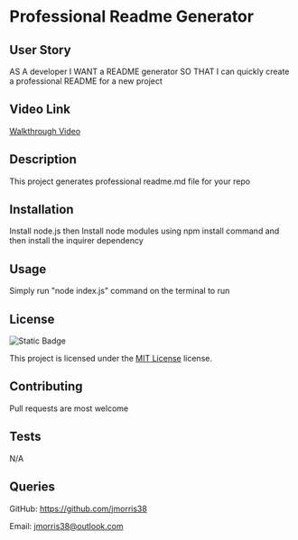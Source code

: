 
 # Professional Readme Generator

 ## User Story
 AS A developer
 I WANT a README generator
 SO THAT I can quickly create a professional README for a new project

 ## Video Link
 [Walkthrough Video](https://na01.safelinks.protection.outlook.com/?url=https%3A%2F%2Fdrive.google.com%2Ffile%2Fd%2F1Tn7ktspZngap9o7fbvi21oPNELLYbVSe%2Fview%3Fusp%3Dsharing&data=05%7C02%7C%7Cfb5fe3b3413c44ff689108dc6fc5fb28%7C84df9e7fe9f640afb435aaaaaaaaaaaa%7C1%7C0%7C638508143329871791%7CUnknown%7CTWFpbGZsb3d8eyJWIjoiMC4wLjAwMDAiLCJQIjoiV2luMzIiLCJBTiI6Ik1haWwiLCJXVCI6Mn0%3D%7C0%7C%7C%7C&sdata=FpeCLFzjJ0OzNWQP%2FtlRlRD%2B77mmez8Pcolb9w3Vz%2F8%3D&reserved=0)

 ## Description

 This project generates professional readme.md file for your repo

 ## Installation

 Install node.js then Install node modules using npm install command and then install the inquirer dependency

 ## Usage

 Simply run "node index.js" command on the terminal to run 

 ## License

 ![Static Badge](https://img.shields.io/badge/MIT-License-blue)

 This project is licensed under the [MIT License](https://choosealicense.com/licenses/mit/) license.

 ## Contributing

 Pull requests are most welcome

 ## Tests

 N/A

 ## Queries

 GitHub: https://github.com/jmorris38

 Email: jmorris38@outlook.com
